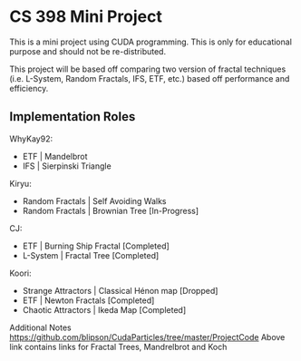 # CS 398 Mini Project
This is a mini project using CUDA programming. This is only for educational purpose and should not be re-distributed.

This project will be based off comparing two version of fractal techniques (i.e. L-System, Random Fractals, IFS, ETF, etc.) based off performance and efficiency.

Implementation Roles
--------------------
WhyKay92:
- ETF | Mandelbrot
- IFS | Sierpinski Triangle

Kiryu:
- Random Fractals | Self Avoiding Walks
- Random Fractals | Brownian Tree           [In-Progress]

CJ:
- ETF | Burning Ship Fractal                [Completed]
- L-System | Fractal Tree                   [Completed]

Koori:
- Strange Attractors | Classical Hénon map  [Dropped]
- ETF | Newton Fractals                     [Completed]
- Chaotic Attractors | Ikeda Map			[Completed]



Additional Notes 
https://github.com/blipson/CudaParticles/tree/master/ProjectCode 
Above link contains links for Fractal Trees, Mandrelbrot and Koch